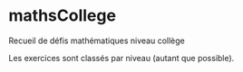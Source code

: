 # mathsCollege
Recueil de défis mathématiques niveau collège

Les exercices sont classés par niveau (autant que possible). 

